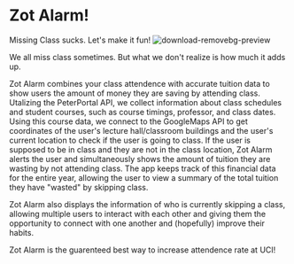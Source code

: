 # Zot Alarm!



Missing Class sucks. Let's make it fun!
![download-removebg-preview](https://user-images.githubusercontent.com/63576585/216832648-37fb9553-71e5-4e17-8da1-c3ff305a5a6a.png)


We all miss class sometimes. But what we don't realize is how much it adds up.

Zot Alarm combines your class attendence with accurate tuition data to show users the amount of money they are saving by attending class.
Utalizing the PeterPortal API, we collect information about class schedules and student courses, such as course timings, professor, and class dates. Using this course data, we connect to the GoogleMaps API to get coordinates of the user's lecture hall/classroom buildings and the user's current location to check if the user is going to class. If the user is supposed to be in class and they are not in the class location, Zot Alarm alerts the user and simultaneously shows the amount of tuition they are wasting by not attending class. The app keeps track of this financial data for the entire year, allowing the user to view a summary of the total tuition they have "wasted" by skipping class.

Zot Alarm also displays the information of who is currently skipping a class, allowing multiple users to interact with each other and giving them the opportunity to connect with one another and (hopefully) improve their habits. 


Zot Alarm is the guarenteed best way to increase attendence rate at UCI!
